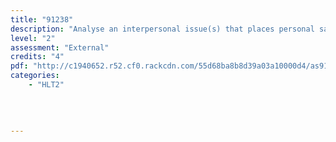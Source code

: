 ```yaml
---
title: "91238"
description: "Analyse an interpersonal issue(s) that places personal safety at risk"
level: "2"
assessment: "External"
credits: "4"
pdf: "http://c1940652.r52.cf0.rackcdn.com/55d68ba8b8d39a03a10000d4/as91238.pdf"
categories:
    - "HLT2"
    
    
    
    
---
```


